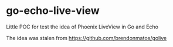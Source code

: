 # go-echo-live-view
Little POC for test the idea  of Phoenix LiveView in Go and Echo  


The idea was stalen from  https://github.com/brendonmatos/golive 


